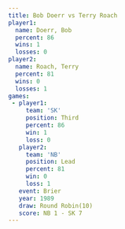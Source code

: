 ```yaml
---
title: Bob Doerr vs Terry Roach
player1:            
  name: Doerr, Bob  
  percent: 86       
  wins: 1           
  losses: 0         
player2:            
  name: Roach, Terry
  percent: 81       
  wins: 0           
  losses: 1         
games:
 - player1:         
     team: 'SK'     
     position: Third
     percent: 86    
     win: 1         
     loss: 0        
   player2:        
     team: 'NB'    
     position: Lead
     percent: 81   
     win: 0        
     loss: 1       
   event: Brier         
   year: 1989           
   draw: Round Robin(10)
   score: NB 1 - SK 7   
---
```

